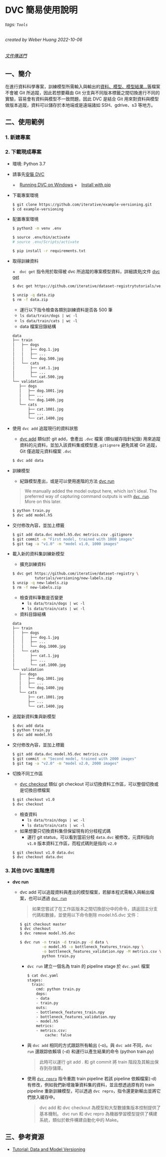 # DVC 簡易使用說明

###### tags: `Tools`

###### created by Weber Huang 2022-10-06

###### [文件傳送門](https://hackmd.io/@ucjVdUisQgurlILr8R9VCw/HytZE3sMs)

## 一、簡介

在進行資料科學專案，訓練模型所需輸入與輸出的<u>資料、模型、模型結果...等</u>檔案不會被 Git 所追蹤，因此若想要藉由 Git 分支與不同版本標籤之間切換進行不同的實驗，容易會有資料與模型不一致問題，因此 DVC 是結合 Git 用來對資料與模型做版本追蹤，資料可以儲存於本地端或是遠端諸如 SSH、gdrive、s3 等地方。

## 二、使用範例

### 1. 新建專案

### 2. 下載現成專案

+ 環境: Python 3.7

+ 請事先[安裝 DVC](https://dvc.org/doc/install)

  +　[Running DVC on Windows](https://dvc.org/doc/user-guide/how-to/running-dvc-on-windows)
  +　[Install with pip](https://dvc.org/doc/install/windows#install-with-pip)

+ 下載專案環境

  ```bash
  $ git clone https://github.com/iterative/example-versioning.git
  $ cd example-versioning
  ```

+ 配置專案環境

  ```bash
  $ python3 -m venv .env
  
  $ source .env/bin/activate
  # source .env/Scripts/activate
  
  $ pip install -r requirements.txt
  ```

+ 取得訓練資料

  +　`dvc get` 指令用於取得被 dvc 所追蹤的專案模型資料，詳細請見j文件 [dvc get](https://dvc.org/doc/command-reference/get#get)

  ```bash
  $ dvc get https://github.com/iterative/dataset-registrytutorials/versioning/data.zip
  
  $ unzip -q data.zip
  $ rm -f data.zip
  ```

  +  運行以下指令檢查各類別訓練資料是否各 500 筆
    + `ls data/train/dogs | wc -l`
    + `ls data/train/cats | wc -l`
  + data 檔案目錄結構

  ```bash
  data
  ├── train
  │   ├── dogs
  │   │   ├── dog.1.jpg
  │   │   ├── ...
  │   │   └── dog.500.jpg
  │   └── cats
  │       ├── cat.1.jpg
  │       ├── ...
  │       └── cat.500.jpg
  └── validation
     ├── dogs
     │   ├── dog.1001.jpg
     │   ├── ...
     │   └── dog.1400.jpg
     └── cats
         ├── cat.1001.jpg
         ├── ...
         └── cat.1400.jpg
  ```

+ 使用 `dvc add` 追蹤現行的資料狀態

  + [dvc add](https://dvc.org/doc/command-reference/add#add) 類似於 git add，會產出 `.dvc` 檔案 (類似緩存指針紀錄) 用來追蹤資料的元資料，並加入該資料集或模型進`.gitignore` 避免其被 Git 追蹤，Git 僅追蹤元資料檔案 `.dvc`

  ```bash
  $ dvc add data
  ```

+ 訓練模型

  + 紀錄模型產出，或是可以使用進階的方法 [dvc run](https://dvc.org/doc/command-reference/run#run)

  > We manually added the model output here, which isn't ideal. The preferred way of capturing command outputs is with [`dvc run`](https://dvc.org/doc/command-reference/run). More on this later.

  ```bash
  $ python train.py
  $ dvc add model.h5
  ```

+ 交付修改內容，並加上標籤

  ```bash
  $ git add data.dvc model.h5.dvc metrics.csv .gitignore
  $ git commit -m "First model, trained with 1000 images"
  $ git tag -a "v1.0" -m "model v1.0, 1000 images"
  ```

+ 載入新的資料集訓練新模型

  + 擴充訓練資料

  ```bash
  $ dvc get https://github.com/iterative/dataset-registry \
            tutorials/versioning/new-labels.zip
  $ unzip -q new-labels.zip
  $ rm -f new-labels.zip
  ```

  + 檢查資料筆數是否變更
    + `ls data/train/dogs | wc -l`
    + `ls data/train/cats | wc -l`
  + 資料目錄結構

  ```bash
  data
  ├── train
  │   ├── dogs
  │   │   ├── dog.1.jpg
  │   │   ├── ...
  │   │   └── dog.1000.jpg
  │   └── cats
  │       ├── cat.1.jpg
  │       ├── ...
  │       └── cat.1000.jpg
  └── validation
     ├── dogs
     │   ├── dog.1001.jpg
     │   ├── ...
     │   └── dog.1400.jpg
     └── cats
         ├── cat.1001.jpg
         ├── ...
         └── cat.1400.jpg
  ```

+ 追蹤新資料集與新模型

  ```bash
  $ dvc add data
  $ python train.py
  $ dvc add model.h5
  ```

+ 交付修改內容，並加上標籤

  ```bash
  $ git add data.dvc model.h5.dvc metrics.csv
  $ git commit -m "Second model, trained with 2000 images"
  $ git tag -a "v2.0" -m "model v2.0, 2000 images"
  ```

+ 切換不同工作區

  +  [dvc checkout](https://dvc.org/doc/command-reference/checkout) 類似 git checkout 可以切換資料工作區，可以整個切換或是切換目標檔案

  ```bash
  $ git checkout v1.0
  $ dvc checkout
  ```

  + 檢查資料
    + `ls data/train/dogs | wc -l`
    + `ls data/train/cats | wc -l`
  + 如果想要只切換資料集但保留現有的分枝程式碼
    + 運行 git status，可以看到當前分枝 `data.dvc` 被修改，元資料指向 `v1.0` 版本資料工作區，而程式碼則是指向 `v2.0` 

  ```bash
  $ git checkout v1.0 data.dvc
  $ dvc checkout data.dvc
  ```

### 3. 其他 DVC 進階應用

+ **dvc run**

  + dvc add 可以追蹤資料與產出的模型檔案，若腳本程式需輸入與輸出檔案，也可以透過 [`dvc run`](https://dvc.org/doc/command-reference/run)

    > 如果您嘗試了在工作區版本之間切換部分中的命令，請返回主分支代碼和數據，並使用以下命令刪除 model.h5.dvc 文件：

    ```bash
    $ git checkout master
    $ dvc checkout
    $ dvc remove model.h5.dvc
    ```

    ```bash
    $ dvc run -n train -d train.py -d data \
              -o model.h5 -o bottleneck_features_train.npy \
              -o bottleneck_features_validation.npy -M metrics.csv \
              python train.py
    ```

    + `dvc run` 建立一個名為 train 的 pipeline stage 於 `dvc.yaml` 檔案

      ```bash
      $ cat dvc.yaml
      stages:
        train:
          cmd: python train.py
          deps:
          - data
          - train.py
          outs:
          - bottleneck_features_train.npy
          - bottleneck_features_validation.npy
          - model.h5
          metrics:
          - metrics.csv:
              cache: false
      ```

    + 與 `dvc add` 相同的方式跟踪所有輸出 (-o)。與 `dvc add` 不同，`dvc run` 還跟踪依賴項 (-d) 和運行以產生結果的命令 (python train.py)

      > 此時可以運行 git add . 和 git commit 將 train 階段及其輸出保存到存儲庫。

    + 使用 [`dvc repro`](https://dvc.org/doc/command-reference/repro) 指令重跑 train pipeline 若該 pipeline 依賴檔案(-d) 有修改，例如我們新增幾筆資料集的資料，並且想透過原有的 train pipeline 重新訓練模型，可以透過 `dvc repro`，指令還更新輸出並將它們放入緩存中。

      > dvc add 和 dvc checkout 為模型和大型數據集版本控制提供了基本機制。 dvc run 和 dvc repro 為機器學習模型提供了構建系統，類似於軟件構建自動化中的 Make。

## 三、參考資源

+ [Tutorial: Data and Model Versioning](https://dvc.org/doc/use-cases/versioning-data-and-models/tutorial#tutorial-data-and-model-versioning)
